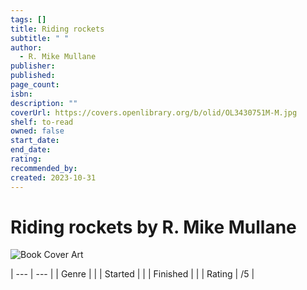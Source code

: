```yaml
---
tags: []
title: Riding rockets
subtitle: " "
author:
  - R. Mike Mullane
publisher: 
published: 
page_count: 
isbn: 
description: ""
coverUrl: https://covers.openlibrary.org/b/olid/OL3430751M-M.jpg
shelf: to-read
owned: false
start_date: 
end_date: 
rating: 
recommended_by: 
created: 2023-10-31
---
```


# Riding rockets by R. Mike Mullane

![Book Cover Art](https://covers.openlibrary.org/b/olid/OL3430751M-M.jpg)


| --- | --- |
| Genre |  |
| Started |  |
| Finished |  |
| Rating | /5 |

